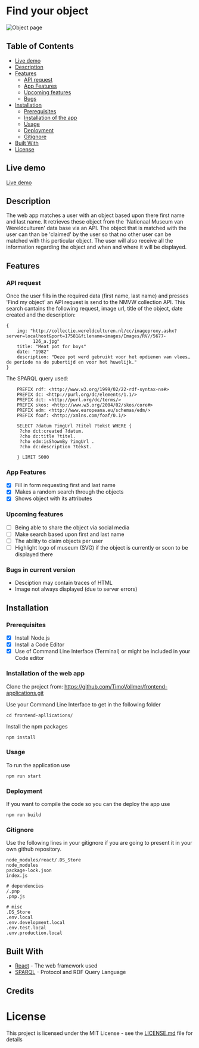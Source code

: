 # Find your object

![Object page](https://user-images.githubusercontent.com/14195114/67972637-5eff2800-fc0f-11e9-9802-104d22060551.png
)

## Table of Contents
- [Live demo](#Live-demo)
- [Description](#Description)
- [Features](#Features)
  - [API request](#API-request)
  - [App Features](#App-Features)
  - [Upcoming features](#Upcoming-features)
  - [Bugs](#Bugs-in-current-version)
- [Installation](#Installation)
  - [Prerequisites](#Prerequisites)
  - [Installation of the app](#Installation-of-the-web-app)
  - [Usage](#Usage)
  - [Deployment](#Deployment) 
  - [Gitignore](#Gitignore)
- [Built With](#Built-With)
- [License](#License)
  
## Live demo

[Live demo](https://github.com/TimoVollmer/frontend-applications.git)

## Description 
The web app matches a user with an object based upon there first name and last name. It retrieves these object from the 'Nationaal Museum van Wereldculturen' data base via an API. The object that is matched with the user can than be 'claimed' by the user so that no other user can be matched with this perticular object. The user will also receive all the information regarding the object and when and where it will be displayed. 

## Features 

### API request

Once the user fills in the required data (first name, last name) and presses 'Find my object' an API request is send to the NMVW collection API. This search cantains the following request, image url, title of the object, date created and the description:

```
{
    img: "http://collectie.wereldculturen.nl/cc/imageproxy.ashx?server=localhost&port=17581&filename=images/Images/RV//5677-   
          126_a.jpg"
    title: "Meat pot for boys"
    date: "1982"
    description: "Deze pot werd gebruikt voor het opdienen van vlees… de periode na de pubertijd en voor het huwelijk."
}
```

The SPARQL query used:

```SPARQL
    PREFIX rdf: <http://www.w3.org/1999/02/22-rdf-syntax-ns#>
    PREFIX dc: <http://purl.org/dc/elements/1.1/>
    PREFIX dct: <http://purl.org/dc/terms/>
    PREFIX skos: <http://www.w3.org/2004/02/skos/core#>
    PREFIX edm: <http://www.europeana.eu/schemas/edm/>
    PREFIX foaf: <http://xmlns.com/foaf/0.1/>
    
    SELECT ?datum ?imgUrl ?titel ?tekst WHERE {
     ?cho dct:created ?datum.
     ?cho dc:title ?titel.
     ?cho edm:isShownBy ?imgUrl .
     ?cho dc:description ?tekst.
      
    } LIMIT 5000  
```

### App Features 

- [x] Fill in form requesting first and last name 
- [x] Makes a random search through the objects
- [x] Shows object with its attributes

### Upcoming features

- [ ] Being able to share the object via social media
- [ ] Make search based upon first and last name
- [ ] The ability to claim objects per user
- [ ] Highlight logo of museum (SVG) if the object is currently or soon to be displayed there

### Bugs in current version

- Desciption may contain traces of HTML
- Image not always displayed (due to server errors)

## Installation 

### Prerequisites

- [x] Install Node.js
- [x] Install a Code Editor
- [x] Use of Command Line Interface (Terminal) or might be included in your Code editor

### Installation of the web app

Clone the project from: https://github.com/TimoVollmer/frontend-applications.git

Use your Command Line Interface to get in the following folder
```
cd frontend-apllications/
```
Install the npm packages
```
npm install
```

### Usage 

To run the application use
```
npm run start
```

### Deployment

If you want to compile the code so you can the deploy the app use
```
npm run build
```

### Gitignore
Use the following lines in your gitignore if you are going to present it in your own github repository.
```
node_modules/react/.DS_Store
node_modules
package-lock.json
index.js

# dependencies
/.pnp
.pnp.js

# misc
.DS_Store
.env.local
.env.development.local
.env.test.local
.env.production.local

```

## Built With

* [React](https://reactjs.org) - The web framework used
* [SPARQL](https://en.wikipedia.org/wiki/SPARQL) - Protocol and RDF Query Language

## Credits


# License

This project is licensed under the MIT License - see the [LICENSE.md](LICENSE.md) file for details

